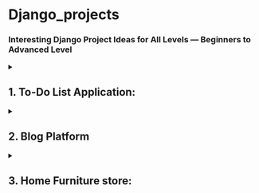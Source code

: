# Django_projects
### Interesting Django Project Ideas for All Levels — Beginners to Advanced Level

<details>
<summary><h2><bold>1. To-Do List Application:</bold></h2></summary>

   Simple to-do list app where users can add, edit, and delete tasks. User email authentication allow each user to manage their own task list.

   https://github.com/user-attachments/assets/1a31712b-cb53-4a63-a1c1-38e082b7a7c2

  1. **Install Dependencies**:
   Use Pipenv to manage your environment:
   ```bash
   pipenv shell
   pipenv install
  ```
  2. **Configure Environment Variables**: Create a .env file in the root of your project and fill it with the following example content:
  ```
  SECRET_KEY=django-insecure-1&cf6w&mwq7@-h^@jx=mbn)xwj=jw^@l!^j6!9&bw6%=$5!&lz
  DEBUG=True
  ALLOWED_HOSTS=localhost,127.0.0.1
  DATABASE_URL=db.sqlite3
  ```
  3. **Apply Migrations**: Run the following commands to apply database migrations:
  ```
  python manage.py migrate
  ```
  4. **Create a Superuser**: Create a superuser to access the Django admin panel:
  ```
  python manage.py createsuperuser
  ```
  4. **Run the Development Server**: Start the development server:
  ```
  python manage.py runserver
  ```
  5. You can now access the application at `http://127.0.0.1:8000/login/`
</details>

<details>
   <summary><h2><bold>2. Blog Platform</bold></h2></summary>
   
   A basic blogging platform where users can create, edit, and delete posts. Include features like commenting, tagging, and categorization to organize posts effectively.   
   
   [Untitled Video November 7, 2024 5_35 PM.webm](https://github.com/user-attachments/assets/8b108d35-be64-479d-abad-1112bd0ecd24)

   1. **Install Dependencies**:
   Use Pipenv to manage your environment:
   ```bash
   pipenv shell
   pipenv install
  ```
  2. **Configure Environment Variables**: Create a .env file in the root of your project and fill it with the following example content:
  ```
  SECRET_KEY=django-insecure-1&cf6w&mwq7@-h^@jx=mbn)xwj=jw^@l!^j6!9&bw6%=$5!&lz
  DEBUG=True
  ALLOWED_HOSTS=localhost,127.0.0.1
  DATABASE_URL=db.sqlite3
  ```
  3. **Apply Migrations**: Run the following commands to apply database migrations:
  ```
  python manage.py migrate
  ```
  4. **Create a Superuser**: Create a superuser to access the Django admin panel:
  ```
  python manage.py createsuperuser
  ```
  4. **Run the Development Server**: Start the development server:
  ```
  python manage.py runserver
  ```
  5. You can now access the application at `http://127.0.0.1:8000/account/login/`
</details>

<details>
<summary><h2><bold>3. Home Furniture store:</bold></h2></summary>

   The app allows users to browse and search for a wide variety of furniture products, view product details, and manage a shopping cart. It includes features like user authentication, order management. Admin functionality enables efficient inventory management, product listings, and order tracking.

  1. **Install Dependencies**:
   Use Pipenv to manage your environment:
   ```bash
   pipenv shell
   pipenv install
  ```
  2. **Configure Environment Variables**: Create a .env file in the root of your project and fill it with the following example content:
  ```
  SECRET_KEY=django-insecure-1&cf6w&mwq7@-h^@jx=mbn)xwj=jw^@l!^j6!9&bw6%=$5!&lz
  DEBUG=True
  ALLOWED_HOSTS=localhost,127.0.0.1
  DATABASE_URL=db.sqlite3
  ```
  3. **Apply Migrations**: Run the following commands to apply database migrations:
  ```
  python manage.py migrate
  ```
  4. **Create a Superuser**: Create a superuser to access the Django admin panel:
  ```
  python manage.py createsuperuser
  ```
  4. **Run the Development Server**: Start the development server:
  ```
  python manage.py runserver
  ```
  5. You can now access the application at `http://127.0.0.1:8000/`
</details>
